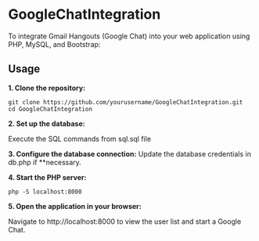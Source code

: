 # GoogleChatIntegration
To integrate Gmail Hangouts (Google Chat) into your web application using PHP, MySQL, and Bootstrap:
## Usage
**1. Clone the repository:**

```
git clone https://github.com/yourusername/GoogleChatIntegration.git
cd GoogleChatIntegration
```
**2. Set up the database:**

Execute the SQL commands from sql.sql file

**3. Configure the database connection:**
Update the database credentials in db.php if **necessary.

**4. Start the PHP server:**

```php -S localhost:8000```

**5. Open the application in your browser:**

Navigate to http://localhost:8000 to view the user list and start a Google Chat.
